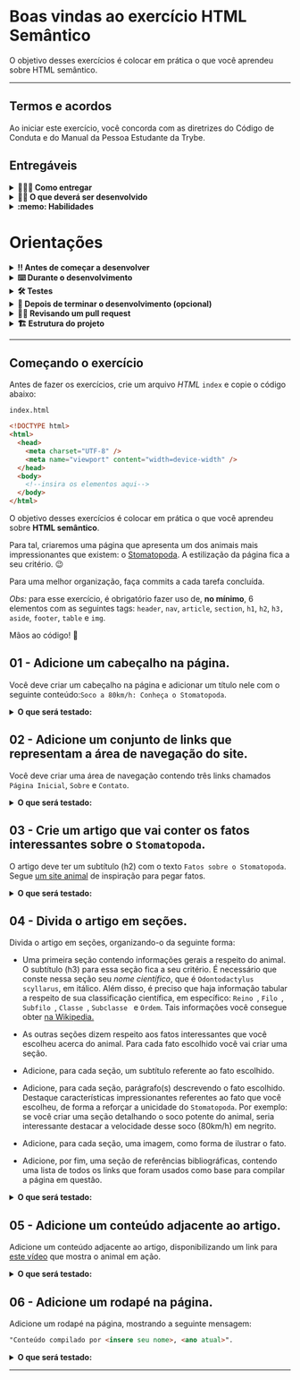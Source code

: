 # Boas vindas ao exercício HTML Semântico

O objetivo desses exercícios é colocar em prática o que você aprendeu sobre HTML semântico.

---

## Termos e acordos

Ao iniciar este exercício, você concorda com as diretrizes do Código de Conduta e do Manual da Pessoa Estudante da Trybe.

## Entregáveis

<details>
  <summary><strong>🤷🏽‍♀️ Como entregar</strong></summary><br />

  Para entregar o seu exercício você deverá criar um *Pull Request* neste repositório.

  Lembre-se que você pode consultar nosso conteúdo sobre [Git & GitHub](https://app.betrybe.com/course/4d67f5b4-34a6-489f-a205-b6c7dc50fc16/) e nosso [Blog - Git & GitHub](https://blog.betrybe.com/tecnologia/git-e-github/) sempre que precisar!
</details>

<details>
  <summary><strong>👨‍💻 O que deverá ser desenvolvido</strong></summary><br />

  Neste exercício você vai desenvolver uma página HTML usando as principais tags semânticas.
</details>

<details>
  <summary><strong>:memo: Habilidades</strong></summary><br />

Neste exercício, verificamos se você é capaz de:

- Utilizar a tag `<header>` de forma semanticamente correta
  
- Utilizar a tag `<nav>` de forma semanticamente correta
  
- Utilizar a tag `<article>` de forma semanticamente correta
  
- Utilizar a tag `<section>` de forma semanticamente correta
  
- Utilizar a tag `<aside>` de forma semanticamente correta
  
- Utilizar a tag `<footer>` de forma semanticamente correta
  
- Utilizar a tag `<a>` com os atributos `href` e `target`
  
- Utilizar a tag `<img>` com os atributos `src`, `alt` e `width`
  
- Utilizar as tags de header `<h1>`, `<h2>`, etc.
  
- Utilizar a tag `<p>`
  
- Definir `Links Internos`, no HTML, como links para outros locais da própria página
  
- Utilizar as tag `<ul>`, `<li>`, `<strong>`, `<em>`, `<html>`, `<head>` e `<!DOCTYPE html>` para garantir que o navegador saiba que o documento é do tipo `HTML 5`
</details>

# Orientações
  
<details>
<summary><strong>‼ Antes de começar a desenvolver</strong></summary><br />

1. Clone o repositório

- Use o comando: `git clone git@github.com:tryber/sd-031-b-exercise-semantic-html.git`
- Entre na pasta do repositório que você acabou de clonar:
  - `cd sd-031-b-exercise-semantic-html`

2. Instale as dependências e inicialize o projeto

- Instale as dependências:
  - `npm install`

3. Crie uma branch a partir da branch `main`

- Verifique que você está na branch `main`
  - Exemplo: `git branch`
- Se você não estiver, mude para a branch `main`
  - Exemplo: `git checkout main`
- Agora crie uma branch à qual você vai submeter os `commits` do seu projeto:
  - Você deve criar uma branch no seguinte formato: `nome-sobrenome-nome-do-projeto`;
  - Exemplo: `git checkout -b maria-soares-exercise-semantic-html`

4. Crie na raiz do projeto os arquivos que você precisará desenvolver:

- Verifique que você está na raiz do projeto:
  - Exemplo: `pwd` -> o retorno vai ser algo tipo _/Users/maria/code/**sd-031-b-exercise-semantic-html**_
- Crie os arquivos index.html e style.css:
  - Exemplo: `touch index.html style.css`

5. Adicione as mudanças ao _stage_ do Git e faça um `commit`

- Verifique que as mudanças ainda não estão no _stage_:
  - Exemplo: `git status` (devem aparecer listados os novos arquivos em vermelho)
- Adicione o novo arquivo ao _stage_ do Git:
  - Exemplo:
    - `git add .` (adicionando todas as mudanças - _que estavam em vermelho_ - ao stage do Git)
    - `git status` (devem aparecer listados os arquivos em verde)
- Faça o `commit` inicial:
  - Exemplo:
    - `git commit -m 'iniciando o projeto. VAMOS COM TUDO :rocket:'` (fazendo o primeiro commit)
    - `git status` (deve aparecer uma mensagem tipo _nothing to commit_ )

6. Adicione a sua branch com o novo `commit` ao repositório remoto

- Usando o exemplo anterior: `git push -u origin maria-soares-exercise-semantic-html`

7. Crie um novo `Pull Request` _(PR)_

- Vá até a página de _Pull Requests_ do [repositório no GitHub](https://github.com/tryber/sd-031-b-exercise-semantic-html/pulls)
- Clique no botão verde _"New pull request"_
- Clique na caixa de seleção _"Compare"_ e escolha a sua branch **com atenção** - Coloque um título para o seu _Pull Request_
  - Exemplo: _"Cria tela de busca"_
- Clique no botão verde _"Create pull request"_

- Adicione uma descrição para o _Pull Request_, um título nítido que o identifique, e clique no botão verde _"Create pull request"_

 <img width="1335" alt="Exemplo de pull request" src="https://user-images.githubusercontent.com/42356399/166255109-b95e6eb4-2503-45e5-8fb3-cf7caa0436e5.png">

- Volte até a [página de _Pull Requests_ do repositório](https://github.com/tryber/sd-031-b-exercise-semantic-html/pulls) e confira que o seu _Pull Request_ está criado

</details>

<details>
<summary><strong>⌨️ Durante o desenvolvimento</strong></summary><br />

- Faça `commits` das alterações que você fizer no código regularmente pois assim você garante visibilidade para o time da Trybe e treina essa prática para o mercado de trabalho :) ;
- Lembre-se de sempre após um (ou alguns) `commits` atualizar o repositório remoto;
- Os comandos que você utilizará com mais frequência são:

1. `git status` _(para verificar o que está em vermelho - fora do stage - e o que está em verde - no stage)_;

2. `git add` _(para adicionar arquivos ao stage do Git)_;

3. `git commit` _(para criar um commit com os arquivos que estão no stage do Git)_;

4. `git push -u origin nome-da-branch` _(para enviar o commit para o repositório remoto na primeira vez que fizer o `push` de uma nova branch)_;

5. `git push` _(para enviar o commit para o repositório remoto após o passo anterior)_.

</details>
  
<details>
<summary><strong>🛠 Testes</strong></summary><br />

Todos os requisitos do projeto serão testados **automaticamente** por meio do `Cypress`.

## Cypress

O Cypress é uma ferramenta de teste de front-end desenvolvida para a web.

Antes de utilizá-lo, certifique-se de ter executado o comando `npm install` dentro do projeto.

Você pode rodar o cypress localmente para verificar se seus requisitos estão passando, para isso execute o um dos seguintes comandos:

Para executar os testes e vê-los rodando em uma janela de navegador:

```bash
npm run cypress:open
```

Após executar o comando acima, será aberta uma janela de navegador e então basta clicar no nome do arquivo de teste que quiser executar (project.spec.js).

Você também pode assistir a [este](https://vimeo.com/539240375/a116a166b9) vídeo 😉🎙

## Observações técnicas

Alguns requisitos devem seguir um padrão pré-estabelecido para que os testes automáticos funcionem corretamente, leia-os atentamente e siga à risca o que for pedido. Em particular, **atente-se para os nomes de _ids_ que alguns elementos do seu projeto devem possuir**.

- Os requisitos do seu projeto são avaliados automaticamente, sendo utilizada a resolução de tela de `1366 x 768` (1366 pixels de largura por 768 pixels de altura).

- ⚠️ Logo, recomenda-se desenvolver seu projeto usando a mesma resolução, via instalação [deste plugin](https://chrome.google.com/webstore/detail/window-resizer/kkelicaakdanhinjdeammmilcgefonfh?hl=en) do `Chrome` para facilitar a configuração da resolução.

- Atente-se para o tamanho das imagens que você utilizará neste projeto. **Não utilize imagens com um tamanho maior que _500Kb_.**

- ⚠️ Utilize uma ferramenta [como esta](https://picresize.com/pt) para redimensionar as imagens.

- Caso a avaliação falhe com alguma mensagem de erro parecida com `[409:0326/130838.878602:FATAL:memory.cc(22)] Out of memory. size=4194304`, provavelmente as imagens que você está utilizando estão muito grandes. Tente redimensioná-las para um tamanho menor.

- Para verificar se a sua avaliação foi computada com sucesso, você pode verificar os **detalhes da execução do avaliador**.

- Na página do seu _Pull Request_, acima do "botão de merge", procure por _**"Evaluator job"**_ e clique no link _**"Details"**_;
<img width="600" alt="evaluator-job" src="https://user-images.githubusercontent.com/42356399/166258020-e9f1d3c2-9530-4194-91be-c3983427d5f6.png">

- Na página que se abrirá, procure pela linha _**"Run Cypress Evaluator"**_ e clique nela;

<img width="600" alt="topico-run-cypress" src="https://user-images.githubusercontent.com/42356399/166258198-fca19bf0-64ac-4d82-ab81-e2860d255c76.png">
  
 - Desça a página até encontrar a mensagem _**"(Run Starting)"**_;
<img width="600" alt="Captura de Tela 2022-05-02 às 12 09 59" src="https://user-images.githubusercontent.com/42356399/166258577-23beeb14-bfcc-4e81-95a7-11cdcfda0d0b.png">

- Caso tenha dúvidas, consulte [este vídeo](https://vimeo.com/420861252);

- Você tem liberdade para adicionar novos comportamentos ao seu projeto, seja na forma de aperfeiçoamentos em requisitos propostos ou novas funcionalidades, **desde que tais comportamentos adicionais não conflitem com os requisitos propostos**.

- Você pode fazer mais do que for pedido, mas nunca menos.

- **Nada além do que for pedido nos requisitos será avaliado**. _Esta é uma oportunidade de você exercitar a sua criatividade e experimentar com os conhecimentos adquiridos._

⚠️ **O avaliador automático não necessariamente avalia seu projeto na ordem em que os requisitos aparecem no readme. Isso acontece para deixar o processo de avaliação mais rápido. Então, não se assuste se isso acontecer, ok?**

</details>
  
  
<details>
<summary><strong>🤝 Depois de terminar o desenvolvimento (opcional)</strong></summary><br />

Para sinalizar que o seu projeto está pronto para o _'Code Review'_ dos seus colegas, faça o seguinte:

- Vá até a página **DO SEU** _Pull Request_, adicione a label de _'code-review'_ e marque seus colegas:
  - No menu à direita, clique no _link_ **'Labels'** e escolha a _label_ **code-review**;
  - No menu à direita, clique no _link_ **'Assignees'** e escolha **o seu usuário**;
  - No menu à direita, clique no _link_ **'Reviewers'** e digite `students`, selecione o time `tryber/students-sd-031-b`.

Caso tenha alguma dúvida, [aqui tem um video explicativo](https://vimeo.com/362189205).

</details>
  
<details>
<summary><strong>🕵🏿 Revisando um pull request</strong></summary><br />

Use o conteúdo sobre [Code Review](https://app.betrybe.com/course/real-life-engineer/code-review) para te ajudar a revisar os _Pull Requests_.

</details>

<details>
<summary><strong>🏗  Estrutura do projeto</strong></summary>

Após clonar o projeto, você deverá criar os arquivos **index.html** e **style.css** que conterão o seu código HTML e CSS, respectivamente. Observe que os seus arquivos **devem** possuir esses nomes para que o seu projeto seja testado corretamente pelo avaliador automático.

Você é livre para adicionar outros arquivos se julgar necessário. Qualquer dúvida, poste no _Slack_.

</details>

---

## Começando o exercício

Antes de fazer os exercícios, crie um arquivo _HTML_ `index` e copie o código abaixo:

`index.html`

```html
<!DOCTYPE html>
<html>
  <head>
    <meta charset="UTF-8" />
    <meta name="viewport" content="width=device-width" />
  </head>
  <body>
    <!--insira os elementos aqui-->
  </body>
</html>
```

O objetivo desses exercícios é colocar em prática o que você aprendeu sobre **HTML semântico**.

Para tal, criaremos uma página que apresenta um dos animais mais impressionantes que existem: o [Stomatopoda](https://www.nationalgeographic.com/science/phenomena/2014/07/03/natures-most-amazing-eyes-just-got-a-bit-weirder/). A estilização da página fica a seu critério. 😉

Para uma melhor organização, faça commits a cada tarefa concluída.

*Obs:* para esse exercício, é obrigatório fazer uso de, **no mínimo**, 6 elementos com as seguintes tags: `header`, `nav`, `article`, `section`, `h1`, `h2`, `h3,` `aside`, `footer`, `table` e `img`.

Mãos ao código! 💪

## 01 - Adicione um cabeçalho na página.

Você deve criar um cabeçalho na página e adicionar um título nele com o seguinte conteúdo:`Soco a 80km/h: Conheça o Stomatopoda`.

<details>
  <summary><strong>O que será testado:</strong></summary>

- Existe um cabeçalho na página com a tag adequada;
- Existe um título dentro do cabeçalho;
- O texto do título é `"Soco a 80km/h: Conheça o Stomatopoda"`.

</details>

## 02 - Adicione um conjunto de links que representam a área de navegação do site.

Você deve criar uma área de navegação contendo três links chamados `Página Inicial`, `Sobre` e `Contato`.

<details>
  <summary><strong>O que será testado:</strong></summary>

- Existe uma área de navegação no site com a tag adequada;
- O primeiro link está com o texto `"Página Inicial"`;
- O segundo link está com o texto `"Sobre"`;
- O terceiro link está com o texto `"Contato"`.

</details>

## 03 - Crie um artigo que vai conter os fatos interessantes sobre o `Stomatopoda`. 

O artigo deve ter um subtítulo (h2) com o texto `Fatos sobre o Stomatopoda`. Segue [um site animal](https://theoatmeal.com/comics/mantis_shrimp) de inspiração para pegar fatos.

<details>
  <summary><strong>O que será testado:</strong></summary>

- Existe um artigo na página com a tag adequada;
- Existe um subtítulo com a tag `h2` dentro do artigo;
- O texto do subtítulo é "Fatos sobre o Stomatopoda".

</details>

## 04 - Divida o artigo em seções.

Divida o artigo em seções, organizando-o da seguinte forma:

* Uma primeira seção contendo informações gerais a respeito do animal. O subtítulo (h3) para essa seção fica a seu critério. É necessário que conste nessa seção seu _nome científico_, que é `Odontodactylus scyllarus`, em itálico. Além disso, é preciso que haja informação tabular a respeito de sua classificação científica, em específico: `Reino `, `Filo `, `Subfilo `, `Classe `, `Subclasse ` e `Ordem`. Tais informações você consegue obter [na Wikipedia.](https://pt.wikipedia.org/wiki/Stomatopoda)

* As outras seções dizem respeito aos fatos interessantes que você escolheu acerca do animal. Para cada fato escolhido você vai criar uma seção.

* Adicione, para cada seção, um subtítulo referente ao fato escolhido.

* Adicione, para cada seção, parágrafo(s) descrevendo o fato escolhido. Destaque características impressionantes referentes ao fato que você escolheu, de forma a reforçar a unicidade do `Stomatopoda`. Por exemplo: se você criar uma seção detalhando o soco potente do animal, seria interessante destacar a velocidade desse soco (80km/h) em negrito.

* Adicione, para cada seção, uma imagem, como forma de ilustrar o fato.

* Adicione, por fim, uma seção de referências bibliográficas, contendo uma lista de todos os links que foram usados como base para compilar a página em questão.
  
<details>
  <summary><strong>O que será testado:</strong></summary>

- Existem pelo menos duas seções no artigo;
- `"Odontodactylus scyllarus"` aparece em itálico na primeira seção;
- Existe um subtítulo com a tag `h3` para cada seção;
- Existe uma imagem para cada seção;
- A última seção contém links dentro de uma lista não ordenada.

</details>

## 05 - Adicione um conteúdo adjacente ao artigo.

Adicione um conteúdo adjacente ao artigo, disponibilizando um link para [este vídeo](https://www.youtube.com/watch?v=E0Li1k5hGBE) que mostra o animal em ação.

<details>
  <summary><strong>O que será testado:</strong></summary>

- Existe um conteúdo adjacente na página com a tag adequada;
- Existe um link dentro do conteúdo adjacente com o endereço `"https://www.youtube.com/watch?v=E0Li1k5hGBE"`.

</details>

## 06 - Adicione um rodapé na página.

Adicione um rodapé na página, mostrando a seguinte mensagem:

```html
"Conteúdo compilado por <insere seu nome>, <ano atual>".
```

<details>
  <summary><strong>O que será testado:</strong></summary>

- Existe um rodapé na página com a tag adequada;
- Existe o texto `"Conteúdo compilado por <insere seu nome>, <ano atual>"` no rodapé da página.

</details>

---
